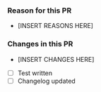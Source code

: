 ### Reason for this PR
- [INSERT REASONS HERE]

### Changes in this PR
- [INSERT CHANGES HERE]

- [ ] Test written
- [ ] Changelog updated
